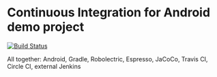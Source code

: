Continuous Integration for Android demo project
===========

[![Build Status](https://travis-ci.org/sergiiz/Android-CI-Demo.svg?branch=master)](https://travis-ci.org/sergiiz/Android-CI-Demo)

All together: Android, Gradle, Robolectric, Espresso, JaCoCo, Travis CI, Circle CI, external Jenkins
